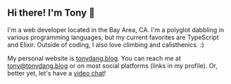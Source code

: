 ## Hi there! I'm Tony 👋

I'm a web developer located in the Bay Area, CA. I'm a polyglot dabbling in various programming languages, but my current favorites are TypeScript and Elixir. Outside of coding, I also love climbing and calisthenics. :)

My personal website is [tonydang.blog](https://tonydang.blog). You can reach me at [tony@tonydang.blog](mailto:tony@tonydang.blog) or on most social platforms (links in my profile). Or, better yet, let's have a [video chat](https://tonydang.blog/unoffice-hours/)!

<!--
**tonydangblog/tonydangblog** is a ✨ _special_ ✨ repository because its `README.md` (this file) appears on your GitHub profile.

Here are some ideas to get you started:

- 🔭 I’m currently working on ...
- 🌱 I’m currently learning ...
- 👯 I’m looking to collaborate on ...
- 🤔 I’m looking for help with ...
- 💬 Ask me about ...
- 📫 How to reach me: ...
- 😄 Pronouns: ...
- ⚡ Fun fact: ...
-->
